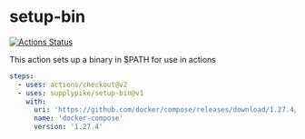# setup-bin

[![Actions Status](https://github.com/supplypike/setup-bin/workflows/build-test/badge.svg)](https://github.com/supplypike/setup-bin/actions)

This action sets up a binary in \$PATH for use in actions

```yaml
steps:
  - uses: actions/checkout@v2
  - uses: supplypike/setup-bin@v1
    with:
      uri: 'https://github.com/docker/compose/releases/download/1.27.4/docker-compose-Linux-x86_64'
      name: 'docker-compose'
      version: '1.27.4'
```
